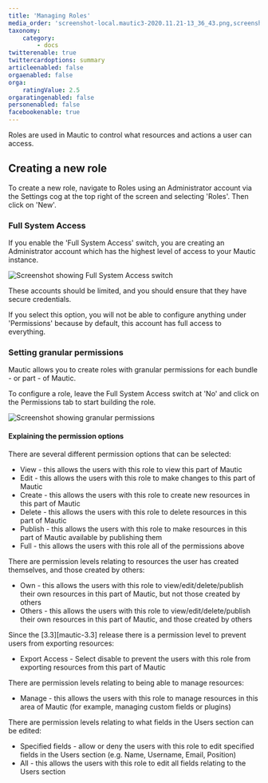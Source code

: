 ```yaml
---
title: 'Managing Roles'
media_order: 'screenshot-local.mautic3-2020.11.21-13_36_43.png,screenshot-local.mautic3-2020.11.21-13_39_46.png'
taxonomy:
    category:
        - docs
twitterenable: true
twittercardoptions: summary
articleenabled: false
orgaenabled: false
orga:
    ratingValue: 2.5
orgaratingenabled: false
personenabled: false
facebookenable: true
---
```


Roles are used in Mautic to control what resources and actions a user can access.

## Creating a new role

To create a new role, navigate to Roles using an Administrator account via the Settings cog at the top right of the screen and selecting 'Roles'.  Then click on 'New'.

### Full System Access

If you enable the 'Full System Access' switch, you are creating an Administrator account which has the highest level of access to your Mautic instance.  

![Screenshot showing Full System Access switch](screenshot-local.mautic3-2020.11.21-13_36_43.png)

These accounts should be limited, and you should ensure that they have secure credentials.

If you select this option, you will not be able to configure anything under 'Permissions' because by default, this account has full access to everything.

### Setting granular permissions

Mautic allows you to create roles with granular permissions for each bundle - or part - of Mautic.  

To configure a role, leave the Full System Access switch at 'No' and click on the Permissions tab to start building the role.

![Screenshot showing granular permissions](screenshot-local.mautic3-2020.11.21-13_39_46.png)

#### Explaining the permission options

There are several different permission options that can be selected:

* View - this allows the users with this role to view this part of Mautic
* Edit - this allows the users with this role to make changes to this part of Mautic
* Create - this allows the users with this role to create new resources in this part of Mautic
* Delete - this allows the users with this role to delete resources in this part of Mautic
* Publish - this allows the users with this role to make resources in this part of Mautic available by publishing them
* Full - this allows the users with this role all of the permissions above

There are permission levels relating to resources the user has created themselves, and those created by others:

* Own - this allows the users with this role to view/edit/delete/publish their own resources in this part of Mautic, but not those created by others
* Others - this allows the users with this role to view/edit/delete/publish their own resources in this part of Mautic, and those created by others

Since the [3.3][mautic-3.3] release there is a permission level to prevent users from exporting resources:

* Export Access - Select disable to prevent the users with this role from exporting resources from this part of Mautic

There are permission levels relating to being able to manage resources:

* Manage - this allows the users with this role to manage resources in this area of Mautic (for example, managing custom fields or plugins)

There are permission levels relating to what fields in the Users section can be edited:

* Specified fields - allow or deny the users with this role to edit specified fields in the Users section (e.g. Name, Username, Email, Position)
* All - this allows the users with this role to edit all fields relating to the Users section
